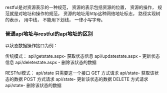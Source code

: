 restful是对资源表示的一种规范， 
资源的表示包括资源的位置， 资源的操作， 规范就是对地址和操作的规范， 
资源的地址用http这种网络地址标志， 路径实现树的表示， 用中线， 不能用下划线， 一律小写字母。


### 普通api地址与restful的api地址的区别
以状态数据操作接口为例：

传统模式：
api/getstate.aspx- 获取状态信息
api/updatestate.aspx - 更新状态信息
api/deletestate.aspx - 删除该状态的数据

RESTful模式：
api/state 只需要这一个接口
GET 方式请求 api/state- 获取该状态的数据
POST 方式请求 api/state- 更新该状态的数据
DELETE 方式请求 api/state- 删除该状态的数据